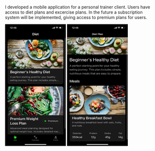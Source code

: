 I developed a mobile application for a personal trainer client. Users have access to diet plans and excercise plans. In the future a subscription system will be implemented, giving access to premium plans for users.

<img src="https://github.com/btgellert/projects/blob/main/IMG_6961.PNG" width="200" height="400" /> <img src="https://github.com/btgellert/projects/blob/main/IMG_6962.PNG" width="200" height="400" />
